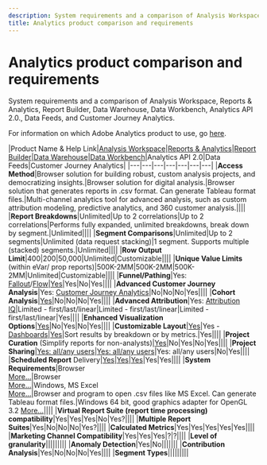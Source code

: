 ```yaml
---
description: System requirements and a comparison of Analysis Workspace, Reports & Analytics, Ad Hoc Analysis, Report Builder, Data Warehouse, and Data Workbench
title: Analytics product comparison and requirements
---
```


# Analytics product comparison and requirements

System requirements and a comparison of Analysis Workspace, Reports & Analytics, Report Builder, Data Warehouse, Data Workbench, Analytics API 2.0., Data Feeds, and Customer Journey Analytics.

For information on which Adobe Analytics product to use, go [here](/help/admin/c-analytics-product-comparison/which-analytics-tool.md).

|Product Name & Help Link|[Analysis Workspace](https://docs.adobe.com/content/help/en/analytics/analyze/analysis-workspace/home.html)|[Reports & Analytics](https://docs.adobe.com/content/help/en/analytics/analyze/reports-analytics/getting-started.html)|[Report Builder](https://docs.adobe.com/content/help/en/analytics/analyze/report-builder/home.html)|[Data Warehouse](https://docs.adobe.com/content/help/en/analytics/export/data-warehouse/data-warehouse.html)|[Data Workbench](https://docs.adobe.com/content/help/en/data-workbench/using/home.html)|Analytics API 2.0|Data Feeds|Customer Journey Analytics|
|---|---|---|---|---|---|---|
|**Access Method**|Browser solution for building robust, custom analysis projects, and democratizing insights.|Browser solution for digital analysis.|Browser solution that generates reports in .csv format. Can generate Tableau format files.|Multi-channel analytics tool for advanced analysis, such as custom attribution modeling, predictive analytics, and 360 customer analysis.||||
|**Report Breakdowns**|Unlimited|Up to 2 correlations|Up to 2 correlations|Performs fully expanded, unlimited breakdowns, break down by segment.|Unlimited||||
|**Segment Comparisons**|Unlimited|Up to 2 segments|Unlimited (data request stacking)|1 segment. Supports multiple (stacked) segments.|Unlimited||||
|**Row Output Limit**|400|200|50,000|Unlimited|Customizable||||
|**Unique Value Limits** (within eVar/ prop reports)|500K-2MM|500K-2MM|500K-2MM|Unlimited|Customizable||||
|**Funnel/Pathing**|Yes: [Fallout](https://docs.adobe.com/content/help/en/analytics/analyze/analysis-workspace/visualizations/fallout/fallout-flow.html)/[Flow](https://docs.adobe.com/content/help/en/analytics/analyze/analysis-workspace/visualizations/flow/flow.html)|[Yes](https://docs.adobe.com/content/help/en/analytics/analyze/reports-analytics/reports.html)|Yes|No|Yes||||
|**Advanced Customer Journey Analysis**|Yes: [Customer Journey Analytics](https://docs.adobe.com/content/help/en/analytics-platform/using/cja-landing.html)|No|No|No|Yes||||
|**Cohort Analysis**|[Yes](https://docs.adobe.com/content/help/en/analytics/analyze/analysis-workspace/visualizations/cohort-table/cohort-analysis.html)|No|No|No|Yes||||
|**Advanced Attribution**|Yes: [Attribution IQ](https://docs.adobe.com/content/help/en/analytics/analyze/analysis-workspace/attribution-iq.html)|Limited - first/last/linear|Limited - first/last/linear|Limited - first/last/linear|Yes||||
|**Enhanced Visualization Options**|[Yes](https://docs.adobe.com/content/help/en/analytics/analyze/analysis-workspace/visualizations/freeform-analysis-visualizations.html)|No|Yes|No|Yes||||
|**Customizable Layout**|[Yes](https://docs.adobe.com/content/help/en/analytics/analyze/analysis-workspace/home.html)|Yes - [Dashboards](https://docs.adobe.com/content/help/en/analytics/analyze/reports-analytics/dashboard.html)|[Yes](https://docs.adobe.com/content/help/en/analytics/analyze/report-builder/layout/configure-the-custom-layout.html)|Sort results by breakdown or by metrics.|Yes||||
|**Project Curation** (Simplify reports for non-analysts)|[Yes](https://docs.adobe.com/content/help/en/analytics/analyze/analysis-workspace/curate-share/curate.html)|No|Yes|No|Yes||||
|**Project Sharing**|[Yes: all/any users](https://docs.adobe.com/content/help/en/analytics/analyze/analysis-workspace/curate-share/curate.html)|[Yes: all/any users](https://docs.adobe.com/content/help/en/analytics/analyze/reports-analytics/scheduling.html)|Yes: all/any users|No|Yes||||
|**Scheduled Report** Delivery|[Yes](https://docs.adobe.com/content/help/en/analytics/analyze/analysis-workspace/curate-share/schedule-projects.html)|[Yes](https://docs.adobe.com/content/help/en/analytics/analyze/reports-analytics/scheduling.html)|[Yes](https://docs.adobe.com/content/help/en/analytics/analyze/report-builder/t-schedule-a-data-request.html)|Yes|Yes||||
|**System Requirements**|Browser<br>[More...](https://docs.adobe.com/content/help/en/analytics/admin/sys-reqs.html)|Browser<br>[More...](https://docs.adobe.com/content/help/en/analytics/admin/sys-reqs.html)|Windows, MS Excel<br>[More...](https://docs.adobe.com/content/help/en/analytics/analyze/report-builder/report-builder-setup/system-requirements.html)|Browser and program to open .csv  files like MS Excel. Can generate Tableau format files.|Windows 64 bit, good graphics adapter for OpenGL 3.2 [More...](https://docs.adobe.com/content/help/en/data-workbench/using/install/c-data-workbench-client-install.html)||||
|**Virtual Report Suite (report time processing) compatibility**|Yes|Yes|Yes|No|Yes?||||
|**Multiple Report Suites**|Yes|No|No|No|Yes?||||
|**Calculated Metrics**|Yes|Yes|Yes|Yes|Yes||||
|**Marketing Channel Compatibility**|Yes|Yes|Yes|?|?||||
|**Level of granularity**|||||||||
|**Anomaly Detection**|Yes|No|||||||
|**Contribution Analysis**|Yes|No|No|No|Yes||||
|**Segment Types**|||||||||